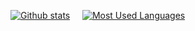 [![Github stats](https://github-readme-stats.vercel.app/api?username=RedCat888&theme=shadow_red)](https://github.com/anuraghazra/github-readme-stats) &nbsp;&nbsp;&nbsp; [![Most Used Languages](https://github-readme-stats.vercel.app/api/top-langs/?username=RedCat888&layout=compact&theme=shadow_red)](https://github.com/anuraghazra/github-readme-stats)
